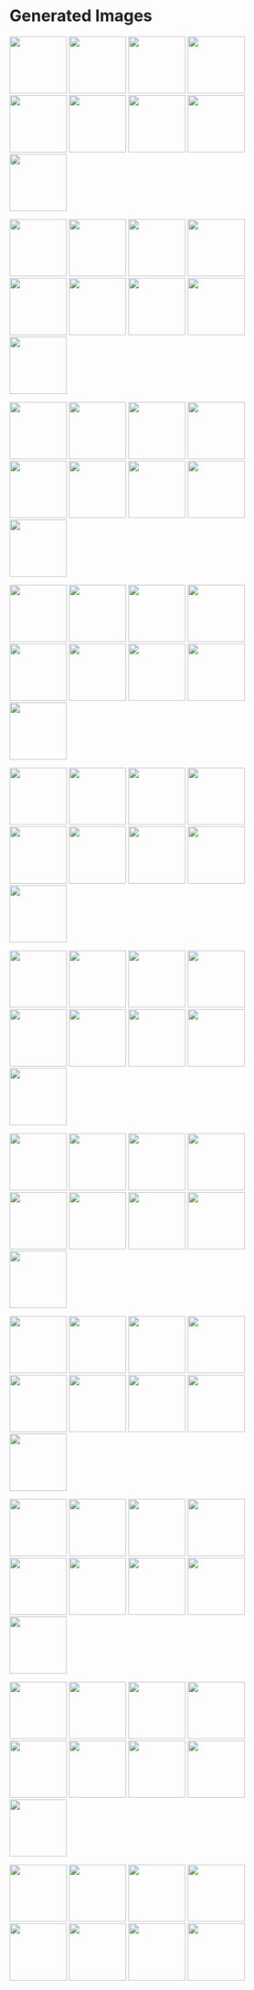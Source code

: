 # Generated Images



<img src="2025_09_19_01.webp" width="100"/> <img src="2025_09_19_02.webp" width="100"/> <img src="2025_09_19_03.webp" width="100"/> <img src="2025_09_19_04.webp" width="100"/> <img src="2025_09_19_05.webp" width="100"/> <img src="2025_09_19_06.webp" width="100"/> <img src="2025_09_19_07.webp" width="100"/> <img src="2025_09_19_08.webp" width="100"/> <img src="2025_09_19_09.webp" width="100"/>

<img src="2025_09_19_10.webp" width="100"/> <img src="2025_09_19_11.webp" width="100"/> <img src="2025_09_19_12.webp" width="100"/> <img src="2025_09_19_13.webp" width="100"/> <img src="2025_09_19_14.webp" width="100"/> <img src="2025_09_19_15.webp" width="100"/> <img src="2025_09_19_16.webp" width="100"/> <img src="2025_09_19_17.webp" width="100"/> <img src="2025_09_19_18.webp" width="100"/>

<img src="2025_09_19_19.webp" width="100"/> <img src="2025_09_19_20.webp" width="100"/> <img src="2025_09_19_21.webp" width="100"/> <img src="2025_09_19_22.webp" width="100"/> <img src="2025_09_19_23.webp" width="100"/> <img src="2025_09_19_24.webp" width="100"/> <img src="2025_09_19_25.webp" width="100"/> <img src="2025_09_19_26.webp" width="100"/> <img src="2025_09_19_27.webp" width="100"/>

<img src="2025_09_19_28.webp" width="100"/> <img src="2025_09_19_29.webp" width="100"/> <img src="2025_09_19_30.webp" width="100"/> <img src="2025_09_19_31.webp" width="100"/> <img src="2025_09_19_32.webp" width="100"/> <img src="2025_09_19_33.webp" width="100"/> <img src="2025_09_19_34.webp" width="100"/> <img src="2025_09_19_35.webp" width="100"/> <img src="2025_09_19_36.webp" width="100"/>

<img src="2025_09_19_37.webp" width="100"/> <img src="2025_09_19_38.webp" width="100"/> <img src="2025_09_19_39.webp" width="100"/> <img src="2025_09_19_40.webp" width="100"/> <img src="2025_09_19_41.webp" width="100"/> <img src="2025_09_19_42.webp" width="100"/> <img src="2025_09_19_43.webp" width="100"/> <img src="2025_09_19_44.webp" width="100"/> <img src="2025_09_19_45.webp" width="100"/>

<img src="2025_09_19_46.webp" width="100"/> <img src="2025_09_19_47.webp" width="100"/> <img src="2025_09_19_48.webp" width="100"/> <img src="2025_09_19_49.webp" width="100"/> <img src="2025_09_19_50.webp" width="100"/> <img src="2025_09_19_51.webp" width="100"/> <img src="2025_09_19_52.webp" width="100"/> <img src="2025_09_19_53.webp" width="100"/> <img src="2025_09_19_54.webp" width="100"/>

<img src="2025_09_19_55.webp" width="100"/> <img src="2025_09_19_56.webp" width="100"/> <img src="2025_09_19_57.webp" width="100"/> <img src="2025_09_19_58.webp" width="100"/> <img src="2025_09_19_59.webp" width="100"/> <img src="2025_09_19_60.webp" width="100"/> <img src="2025_09_19_61.webp" width="100"/> <img src="2025_09_19_62.webp" width="100"/> <img src="2025_09_19_63.webp" width="100"/>

<img src="2025_09_19_64.webp" width="100"/> <img src="2025_09_19_65.webp" width="100"/> <img src="2025_09_19_66.webp" width="100"/> <img src="2025_09_19_67.webp" width="100"/> <img src="2025_09_19_68.webp" width="100"/> <img src="2025_09_19_69.webp" width="100"/> <img src="2025_09_19_70.webp" width="100"/> <img src="2025_09_19_71.webp" width="100"/> <img src="2025_09_19_72.webp" width="100"/>

<img src="2025_09_19_73.webp" width="100"/> <img src="2025_09_19_74.webp" width="100"/> <img src="2025_09_19_75.webp" width="100"/> <img src="2025_09_19_76.webp" width="100"/> <img src="2025_09_19_77.webp" width="100"/> <img src="2025_09_19_78.webp" width="100"/> <img src="2025_09_19_79.webp" width="100"/> <img src="2025_09_19_80.webp" width="100"/> <img src="2025_09_19_81.webp" width="100"/>

<img src="2025_09_19_82.webp" width="100"/> <img src="2025_09_19_83.webp" width="100"/> <img src="2025_09_19_84.webp" width="100"/> <img src="2025_09_19_85.webp" width="100"/> <img src="2025_09_19_86.webp" width="100"/> <img src="2025_09_19_87.webp" width="100"/> <img src="2025_09_19_88.webp" width="100"/> <img src="2025_09_19_89.webp" width="100"/> <img src="2025_09_19_90.webp" width="100"/>

<img src="2025_09_19_91.webp" width="100"/> <img src="2025_09_19_92.webp" width="100"/> <img src="2025_09_19_93.webp" width="100"/> <img src="2025_09_19_94.webp" width="100"/> <img src="2025_09_19_95.webp" width="100"/> <img src="2025_09_19_96.webp" width="100"/> <img src="2025_09_19_97.webp" width="100"/> <img src="2025_09_19_98.webp" width="100"/>